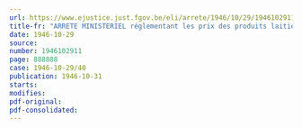 ```yaml
---
url: https://www.ejustice.just.fgov.be/eli/arrete/1946/10/29/1946102911/justel
title-fr: "ARRETE MINISTERIEL réglementant les prix des produits laitiers"
date: 1946-10-29
source:
number: 1946102911
page: 888888
case: 1946-10-29/40
publication: 1946-10-31
starts:
modifies:
pdf-original:
pdf-consolidated:
---
```


